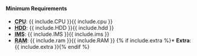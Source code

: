 <!--
cpu
hdd
ims
ram
-->
<h4>Minimum Requirements</h4>

* **<abbr title="Central Processing Unit">CPU</abbr>**: {{ include.CPU }}{{ include.cpu }}
* **<abbr title="Minimum Hard Disk Drive (HDD) space required to install this system">HDD</abbr>**: {{ include.HDD }}{{ include.hdd }}
* **<abbr title="Minimum Installation Medium Size (IMS) for the latest release of this system">IMS</abbr>**: {{ include.IMS }}{{ include.ims }}
* **<abbr title="Minimum Random Access Memory (RAM) required to use this system">RAM</abbr>**: {{ include.ram }}{{ include.RAM }}
{% if include.extra %}* **Extra**: {{ include.extra }}{% endif %}
